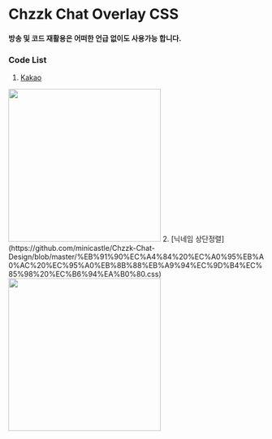 # Chzzk Chat Overlay CSS
#### 방송 및 코드 재활용은 어떠한 언급 없이도 사용가능 합니다.

### Code List
1. [Kakao](https://github.com/minicastle/Chzzk-Chat-Design/blob/master/%EC%B9%B4%EC%B9%B4%EC%98%A4%ED%86%A1.css)
<img src='https://nng-phinf.pstatic.net/MjAyMzEyMjJfMjkw/MDAxNzAzMjM0MTU5NzU0.ZnihIGkHIUDwoguIciPfThTFaJnF0I025WaOThFJwK8g.dObb5olQfgD2phIuFBNbk4mcdO5NeIDUwBbGyWDsL9Ig.PNG/image.png?type=w1678' width="300"/>
2. [닉네임 상단정렬](https://github.com/minicastle/Chzzk-Chat-Design/blob/master/%EB%91%90%EC%A4%84%20%EC%A0%95%EB%A0%AC%20%EC%95%A0%EB%8B%88%EB%A9%94%EC%9D%B4%EC%85%98%20%EC%B6%94%EA%B0%80.css)
<img src='https://nng-phinf.pstatic.net/MjAyMzEyMjRfMjk1/MDAxNzAzMzk0NTIwOTYw.WZ-Ku60jado1VfNLY91ikIhiEZJLWYPG_bot5NfoWwwg.dDN71YLWCdB8XA44UqfxmOKU4eleTUBSH7wyDy9vFa4g.PNG/image.png?type=w1678' width='300'/>